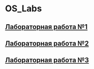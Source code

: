 # OS_Labs
## [Лабораторная работа №1](https://github.com/mda-les13/OS_Lab1)
## [Лабораторная работа №2](https://github.com/mda-les13/OS_Lab2)
## [Лабораторная работа №3](https://github.com/mda-les13/OS_Lab3)
